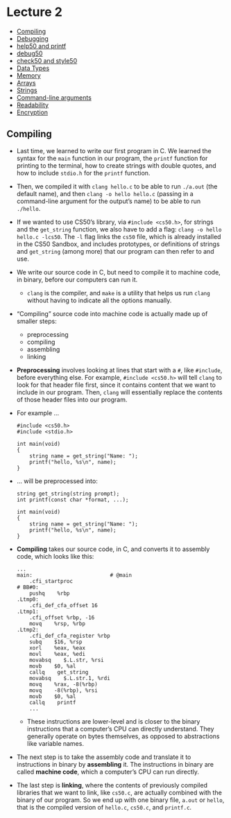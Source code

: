# Lecture 2

- [Compiling](#compiling)
- [Debugging](#debugging)
- [help50 and printf](#help50-and-printf)
- [debug50](#debug50)
- [check50 and style50](#check50-and-style50)
- [Data Types](#data-types)
- [Memory](#memory)
- [Arrays](#arrays)
- [Strings](#strings)
- [Command-line arguments](#command-line-arguments)
- [Readability](#readability)
- [Encryption](#encryption)

## Compiling

- Last time, we learned to write our first program in C. We learned the syntax for the `main` function in our program, the `printf` function for printing to the terminal, how to create strings with double quotes, and how to include `stdio.h` for the `printf` function.
- Then, we compiled it with `clang hello.c` to be able to run `./a.out` (the default name), and then `clang -o hello hello.c` (passing in a command-line argument for the output’s name) to be able to run `./hello`.
- If we wanted to use CS50’s library, via `#include <cs50.h>`, for strings and the `get_string` function, we also have to add a flag: `clang -o hello hello.c -lcs50`. The `-l` flag links the `cs50` file, which is already installed in the CS50 Sandbox, and includes prototypes, or definitions of strings and `get_string` (among more) that our program can then refer to and use.
- We write our source code in C, but need to compile it to machine code, in binary, before our computers can run it.
  - `clang` is the compiler, and `make` is a utility that helps us run `clang` without having to indicate all the options manually.
- “Compiling” source code into machine code is actually made up of smaller steps:
  - preprocessing
  - compiling
  - assembling
  - linking
- **Preprocessing** involves looking at lines that start with a `#`, like `#include`, before everything else. For example, `#include <cs50.h>` will tell `clang` to look for that header file first, since it contains content that we want to include in our program. Then, `clang` will essentially replace the contents of those header files into our program.
- For example …

      #include <cs50.h>
      #include <stdio.h>

      int main(void)
      {
          string name = get_string("Name: ");
          printf("hello, %s\n", name);
      }

- … will be preprocessed into:

      string get_string(string prompt);
      int printf(const char *format, ...);

      int main(void)
      {
          string name = get_string("Name: ");
          printf("hello, %s\n", name);
      }

- **Compiling** takes our source code, in C, and converts it to assembly code, which looks like this:

      ...
      main:                         # @main
          .cfi_startproc
      # BB#0:
          pushq    %rbp
      .Ltmp0:
          .cfi_def_cfa_offset 16
      .Ltmp1:
          .cfi_offset %rbp, -16
          movq    %rsp, %rbp
      .Ltmp2:
          .cfi_def_cfa_register %rbp
          subq    $16, %rsp
          xorl    %eax, %eax
          movl    %eax, %edi
          movabsq    $.L.str, %rsi
          movb    $0, %al
          callq    get_string
          movabsq    $.L.str.1, %rdi
          movq    %rax, -8(%rbp)
          movq    -8(%rbp), %rsi
          movb    $0, %al
          callq    printf
          ...

  - These instructions are lower-level and is closer to the binary instructions that a computer’s CPU can directly understand. They generally operate on bytes themselves, as opposed to abstractions like variable names.

- The next step is to take the assembly code and translate it to instructions in binary by **assembling** it. The instructions in binary are called **machine code**, which a computer’s CPU can run directly.
- The last step is **linking**, where the contents of previously compiled libraries that we want to link, like `cs50.c`, are actually combined with the binary of our program. So we end up with one binary file, `a.out` or `hello`, that is the compiled version of `hello.c`, `cs50.c`, and `printf.c`.
